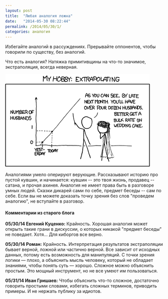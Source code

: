 ```yaml
---
layout: post
title:  "Любая аналогия ложна"
date:   "2014-05-30 08:22:44"
permalink: /2014/05/30/1/
categories: аналогия
---
```


Избегайте аналогий в рассуждениях. Прерывайте оппонентов, чтобы говорили по
существу, без аналогий.

Что есть аналогия? Натяжка примитивщины на что-то значимое, экстраполяция,
всегда неверная.

![screenshot](/assets/static/extrapolating.png)

Аналогиями умело оперируют верующие. Рассказывают историю про пустой кувшин, и
начинается: кувшин -- это твоя жизнь, продавец -- сатана, и прочая ахинея.
Аналогия не имеет права быть в разговоре умных людей. Сказки дикарей сами по
себе, предмет беседы -- сам по себе.  Если вы не можете доказать точку зрения
без слов "проведем аналогию", не вступайте в разговор.


#### Комментарии из старого блога


**05/30/14 Евгений Куценко:** Крайность. Хорошая аналогия может открыть такие
  грани в дискуссии, о которых никакой "предмет беседы" не поведает. Хотя... Для
  киборгов все верно.


**05/30/14 Роман:** Крайность. Интерпретация результатов экстраполяции
  бывает верной, ложной или частично верной. Все зависит от исходных
  данных, потому есть возможность для манипуляций. С точки зрения
  логики — плохо, а объяснить мысль человеку, который не обладает
  знаниями, чтобы понять суть — хорошо. Сложное можно объяснить
  простым. Это мощный инструмент, но не все умеют им пользоваться.


**05/31/14 Иван Гришаев:** Чтобы объяснить что-то сложное, достаточно
говорить простыми словами, избегать сложных терминов, приводить
примеры.  И не нержать публику за идиотов.
